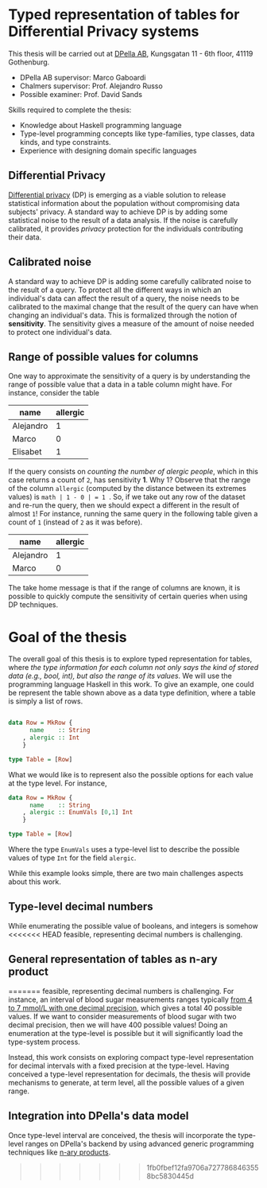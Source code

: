 # Typed representation of tables for Differential Privacy systems

This thesis will be carried out at [DPella AB](www.dpella.io), Kungsgatan 11 - 6th floor, 41119
Gothenburg.

- DPella AB supervisor: Marco Gaboardi
- Chalmers supervisor: Prof. Alejandro Russo
- Possible examiner: Prof. David Sands

Skills required to complete the thesis:
- Knowledge about Haskell programming language
- Type-level programming concepts like type-families, type classes, data kinds, and type
  constraints.
- Experience with designing domain specific languages

## Differential Privacy

[Differential privacy](https://link.springer.com/chapter/10.1007/11681878_14)
(DP) is emerging as a viable solution to release statistical information about
the population without compromising data subjects' privacy. A standard way to
achieve DP is by adding some statistical noise to the result of a data analysis.
If the noise is carefully calibrated, it provides *privacy* protection for the
individuals contributing their data.

## Calibrated noise

A standard way to achieve DP is adding some carefully calibrated noise to the
result of a query. To protect all the different ways in which an individual's
data can affect the result of a query, the noise needs to be calibrated to the
maximal change that the result of the query can have when changing an
individual's data. This is formalized through the notion of **sensitivity**. The
sensitivity gives a measure of the amount of noise needed to protect one
individual's data.

## Range of possible values for columns

One way to approximate the sensitivity of a query is by understanding the range
of possible value that a data in a table column might have. For instance,
consider the table

| name | allergic |
| ---- | ------- |
| Alejandro | 1 |
| Marco     | 0 |
| Elisabet  | 1 |

If the query consists on *counting the number of alergic people*, which in this
case returns a count of `2`, has sensitivity **1**. Why 1? Observe that the
range of the column `allergic` (computed by the distance between its extremes
values) is ```math | 1 - 0 | = 1 ```. So, if we take out any row of the dataset
and re-run the query, then we should expect a different in the result of almost
`1`! For instance, running the same query in the following table given a count
of `1` (instead of `2` as it was before).

| name | allergic |
| ---- | ------- |
| Alejandro | 1 |
| Marco     | 0 |

The take home message is that if the range of columns are known, it is possible
to quickly compute the sensitivity of certain queries when using DP techniques.

# Goal of the thesis

The overall goal of this thesis is to explore typed representation for tables,
where *the type information for each column not only says the kind of stored
data (e.g., bool, int), but also the range of its values*. We will use the
programming language Haskell in this work. To give an example, one could be
represent the table shown above as a data type definition, where a table is
simply a list of rows.

```haskell

data Row = MkRow {
      name    :: String
    , alergic :: Int
    }

type Table = [Row]
```

What we would like is to represent also the possible options for each value at
the type level. For instance,

```haskell
data Row = MkRow {
      name    :: String
    , alergic :: EnumVals [0,1] Int
    }

type Table = [Row]
```

Where the type `EnumVals` uses a type-level list to describe the possible values
of type `Int` for the field `alergic`.

While this example looks simple, there are two main challenges aspects about
this work.

## Type-level decimal numbers

While enumerating the possible value of booleans, and integers is somehow
<<<<<<< HEAD
feasible, representing decimal numbers is challenging.

## General representation of tables as n-ary product
=======
feasible, representing decimal numbers is challenging. For instance, an interval
of blood sugar measurements ranges typically [from 4 to 7 mmol/L with one
decimal
precision](https://www.diabetes.co.uk/diabetes_care/blood-sugar-level-ranges.html),
which gives a total 40 possible values. If we want to consider measurements of
blood sugar with two decimal precision, then we will have 400 possible values!
Doing an enumeration at the type-level is possible but it will significantly
load the type-system process.

Instead, this work consists on exploring compact type-level representation for
decimal intervals with a fixed precision at the type-level. Having conceived a
type-level representation for decimals, the thesis will provide mechanisms to
generate, at term level, all the possible values of a given range.

## Integration into DPella's data model

Once type-level interval are conceived, the thesis will incorporate the
type-level ranges on DPella's backend by using advanced generic programming
techniques like [n-ary products](https://dl.acm.org/doi/10.1145/2633628.2633634).
>>>>>>> 1fb0fbef12fa9706a7277868463558bc5830445d
